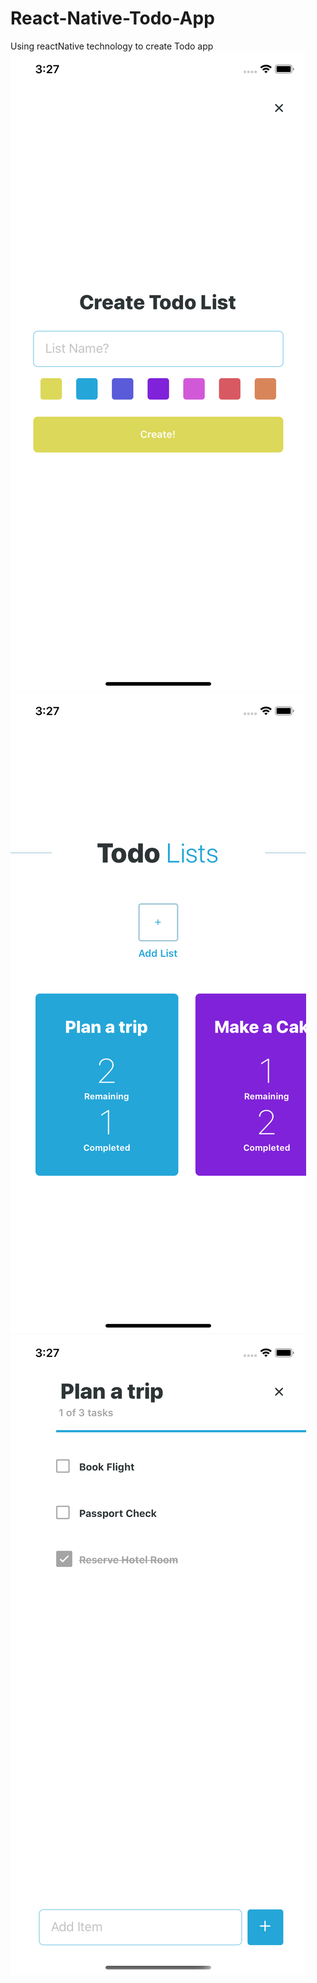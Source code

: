 # React-Native-Todo-App
Using reactNative technology to create Todo app
![Alt text](/snapshots/AddTodo.png?raw=true "AddTodo")
![Alt text](/snapshots/Dashboard.png?raw=true "Dashboard")
![Alt text](/snapshots/TodoList.png?raw=true "TodoList")
